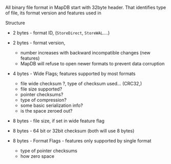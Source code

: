 
All binary file format in MapDB start with 32byte header. 
That identifies type of file, its format version and features used in  


Structure

- 2 bytes - format ID, (`StoreDirect`, `StoreWAL`....)
- 2 bytes - format version, 
    - number increases with backward incompatible changes (new features)
    - MapDB will refuse to open newer formats to prevent data corruption
- 4 bytes - Wide Flags; features supported by most formats 
    - file wide checksum ?, type of checksum used... (CRC32,)
    - file size supported?
    - pointer checksums?
    - type of compression?
    - some basic serialization info?
    - is the space zeroed out?
    
- 8 bytes - file size, if set in wide feature flag
- 8 bytes - 64 bit or 32bit checksum (both will use 8 bytes)
- 8 bytes - Format Flags - features only supported by single format
    - type of pointer checksums
    - how zero space 
    
    
    